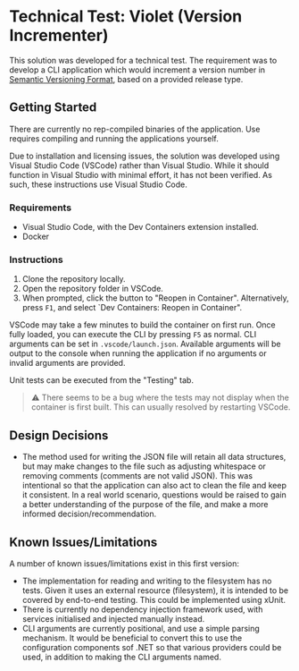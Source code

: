 # Technical Test: Violet (Version Incrementer)

This solution was developed for a technical test. The requirement was to develop a CLI application which would increment a version number in [Semantic Versioning Format](https://semver.org/), based on a provided release type.

## Getting Started

There are currently no rep-compiled binaries of the application. Use requires compiling and running the applications yourself.

Due to installation and licensing issues, the solution was developed using Visual Studio Code (VSCode) rather than Visual Studio. While it should function in Visual Studio with minimal effort, it has not been verified. As such, these instructions use Visual Studio Code.

### Requirements

- Visual Studio Code, with the Dev Containers extension installed.
- Docker

### Instructions

1. Clone the repository locally.
2. Open the repository folder in VSCode.
3. When prompted, click the button to "Reopen in Container". Alternatively, press `F1`, and select `Dev Containers: Reopen in Container".

VSCode may take a few minutes to build the container on first run. Once fully loaded, you can execute the CLI by pressing `F5` as normal. CLI arguments can be set in `.vscode/launch.json`. Available arguments will be output to the console when running the application if no arguments or invalid arguments are provided.

Unit tests can be executed from the "Testing" tab.

> :warning: There seems to be a bug where the tests may not display when the container is first built. This can usually resolved by restarting VSCode.

## Design Decisions

- The method used for writing the JSON file will retain all data structures, but may make changes to the file such as adjusting whitespace or removing comments (comments are not valid JSON). This was intentional so that the application can also act to clean the file and keep it consistent. In a real world scenario, questions would be raised to gain a better understanding of the purpose of the file, and make a more informed decision/recommendation.

## Known Issues/Limitations

A number of known issues/limitations exist in this first version:

- The implementation for reading and writing to the filesystem has no tests. Given it uses an external resource (filesystem), it is intended to be covered by end-to-end testing. This could be implemented using xUnit.
- There is currently no dependency injection framework used, with services initialised and injected manually instead.
- CLI arguments are currently positional, and use a simple parsing mechanism. It would be beneficial to convert this to use the configuration components sof .NET so that various providers could be used, in addition to making the CLI arguments named.